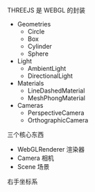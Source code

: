 THREEJS 是 WEBGL 的封装

- Geometries
  - Circle
  - Box
  - Cylinder
  - Sphere
- Light
  - AmbientLight
  - DirectionalLight
- Materials
  - LineDashedMaterial
  - MeshPhongMaterial
- Cameras
  - PerspectiveCamera
  - OrthographicCamera

三个核心东西

- WebGLRenderer 渲染器
- Camera 相机
- Scene 场景

右手坐标系
